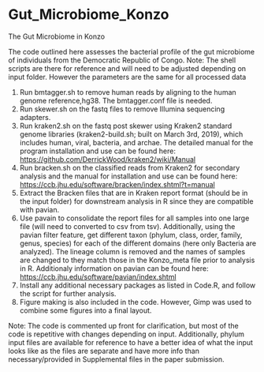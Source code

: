 # Gut_Microbiome_Konzo
The Gut Microbiome in Konzo

The code outlined here assesses the bacterial profile of the gut microbiome of individuals from the Democratic Republic of Congo.
Note: The shell scripts are there for reference and will need to be adjusted depending on input folder. However the parameters are the same for all processed data 

1. Run bmtagger.sh to remove human reads by aligning to the human genome reference,hg38. The bmtagger.conf file is needed. 
2. Run skewer.sh on the fastq files to remove Illumina sequencing adapters. 
3. Run kraken2.sh on the fastq post skewer using Kraken2 standard genome libraries (kraken2-build.sh; built on March 3rd, 2019), which includes human, viral, bacteria, and archae. The detailed manual for the program installation and use can be found here: https://github.com/DerrickWood/kraken2/wiki/Manual
4. Run bracken.sh on the classified reads from Kraken2 for secondary analysis and the manual for installation and use can be found here: https://ccb.jhu.edu/software/bracken/index.shtml?t=manual
5. Extract the Bracken files that are in Kraken report format (should be in the input folder) for downstream analysis in R since they are compatible with pavian. 
6. Use pavain to consolidate the report files for all samples into one large file (will need to converted to csv from tsv). Additionally, using the pavian filter feature, get different taxon (phylum, class, order, family, genus, species) for each of the different domains (here only Bacteria are analyzed). The lineage column is removed and the names of samples are changed to they match those in the Konzo_meta file prior to analysis in R. Additionaly information on pavian can be found here: https://ccb.jhu.edu/software/pavian/index.shtml
7. Install any additional necessary packages as listed in Code.R, and follow the script for further analysis.
8. Figure making is also included in the code. However, Gimp was used to combine some figures into a final layout. 

Note: The code is commented up front for clarification, but most of the code is repetitive with changes depending on input. Additionally, phylum input files are available for reference to have a better idea of what the input looks like as the files are separate and have more info than necessary/provided in Supplemental files in the paper submission. 
